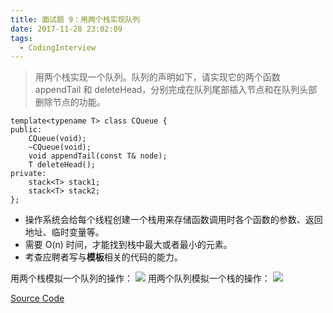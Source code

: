 ```yaml
---
title: 面试题 9：用两个栈实现队列
date: 2017-11-28 23:02:09
tags:
  - CodingInterview
---
```

> 用两个栈实现一个队列。队列的声明如下，请实现它的两个函数 appendTail 和 deleteHead，分别完成在队列尾部插入节点和在队列头部删除节点的功能。

```
template<typename T> class CQueue {
public:
    CQueue(void);
    ~CQueue(void);
    void appendTail(const T& node);
    T deleteHead();
private:
    stack<T> stack1;
    stack<T> stack2;
};
```
* 操作系统会给每个线程创建一个栈用来存储函数调用时各个函数的参数、返回地址、临时变量等。
* 需要 O(n) 时间，才能找到栈中最大或者最小的元素。
* 考查应聘者写与**模板**相关的代码的能力。

<!--more-->
用两个栈模拟一个队列的操作：
![](https://raw.githubusercontent.com/was48i/mPOST/master/CodingInterview/09_1.jpeg)
用两个队列模拟一个栈的操作：
![](https://raw.githubusercontent.com/was48i/mPOST/master/CodingInterview/09_2.jpeg)

[Source Code](https://gist.githubusercontent.com/was48i/8541b926e44be4fbe2598d844e70c1ad/raw/1cfa29845cbbcff19ea6ea0bee4e3a95fac116d7/09_QueueWithTwoStacks.cpp)
